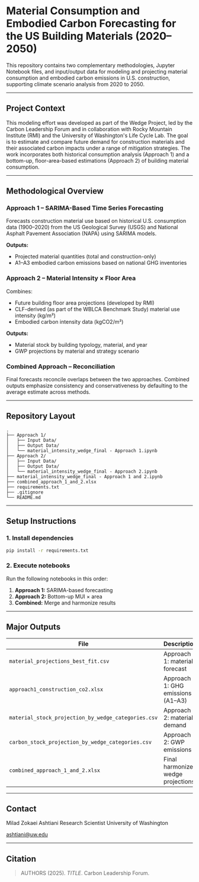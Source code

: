 # Material Consumption and Embodied Carbon Forecasting for the US Building Materials (2020–2050)

This repository contains two complementary methodologies, Jupyter Notebook files, and input/output data for modeling and projecting material consumption and embodied carbon emissions in U.S. construction, supporting climate scenario analysis from 2020 to 2050.

---

## Project Context

This modeling effort was developed as part of the Wedge Project, led by the Carbon Leadership Forum and in collaboration with Rocky Mountain Institute (RMI) and the University of Washington's Life Cycle Lab. The goal is to estimate and compare future demand for construction materials and their associated carbon impacts under a range of mitigation strategies. The work incorporates both historical consumption analysis (Approach 1) and a bottom-up, floor-area-based estimations (Approach 2) of building material consumption.

---

## Methodological Overview

### Approach 1 – SARIMA-Based Time Series Forecasting

Forecasts construction material use based on historical U.S. consumption data (1900–2020) from the US Geological Survey (USGS) and National Asphalt Pavement Association (NAPA) using SARIMA models.

**Outputs:**
- Projected material quantities (total and construction-only)
- A1–A3 embodied carbon emissions based on national GHG inventories

### Approach 2 – Material Intensity × Floor Area

Combines:
- Future building floor area projections (developed by RMI)
- CLF-derived (as part of the WBLCA Benchmark Study) material use intensity (kg/m²)
- Embodied carbon intensity data (kgCO2/m²)

**Outputs:**
- Material stock by building typology, material, and year
- GWP projections by material and strategy scenario

### Combined Approach – Reconciliation

Final forecasts reconcile overlaps between the two approaches. Combined outputs emphasize consistency and conservativeness by defaulting to the average estimate across methods.

---

## Repository Layout

```plaintext
.
├── Approach 1/
│   ├── Input Data/
│   ├── Output Data/
│   └── material_intensity_wedge_final - Approach 1.ipynb
├── Approach 2/
│   ├── Input Data/
│   ├── Output Data/
│   └── material_intensity_wedge_final - Approach 2.ipynb
├── material_intensity_wedge_final - Approach 1 and 2.ipynb
├── combined_approach_1_and_2.xlsx
├── requirements.txt
├── .gitignore
└── README.md
```

---

## Setup Instructions

### 1. Install dependencies

```bash
pip install -r requirements.txt
```

### 2. Execute notebooks

Run the following notebooks in this order:

1. **Approach 1:** SARIMA-based forecasting
2. **Approach 2:** Bottom-up MUI × area
3. **Combined:** Merge and harmonize results

---

## Major Outputs

| File                                            | Description                              |
|-------------------------------------------------|------------------------------------------|
| `material_projections_best_fit.csv`            | Approach 1: material forecast             |
| `approach1_construction_co2.xlsx`              | Approach 1: GHG emissions (A1–A3)         |
| `material_stock_projection_by_wedge_categories.csv` | Approach 2: material demand           |
| `carbon_stock_projection_by_wedge_categories.csv`   | Approach 2: GWP emissions              |
| `combined_approach_1_and_2.xlsx`               | Final harmonized wedge projections       |

---

## Contact

Milad Zokaei Ashtiani
Research Scientist
University of Washington

[ashtiani@uw.edu](mailto:ashtiani@uw.edu)

---

## Citation

> AUTHORS (2025). *TITLE*. Carbon Leadership Forum.
